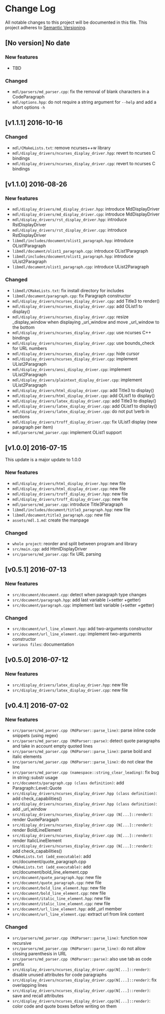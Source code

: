 # Change Log

All notable changes to this project will be documented in this file.
This project adheres to [Semantic Versioning](http://semver.org/).

## [No version] No date

### New features

* TBD

### Changed

* `mdl/parsers/md_parser.cpp`: fix the removal of blank characters in 
a CodeParagraph
* `mdl/options.hpp`: do not require a string argument for `--help` and add a short
options `-h`

## [v1.1.1] 2016-10-16

### Changed

* `mdl/CMakeLists.txt`: remove ncurses++w library
* `mdl/display_drivers/ncurses_display_driver.hpp`: revert to ncurses C bindings
* `mdl/display_drivers/ncurses_display_driver.cpp`: revert to ncurses C bindings

## [v1.1.0] 2016-08-26

### New features

* `mdl/display_drivers/md_display_driver.hpp`: introduce MdDisplayDriver
* `mdl/display_drivers/md_display_driver.cpp`: introduce MdDisplayDriver
* `mdl/display_drivers/rst_display_driver.hpp`: introduce RstDisplayDriver
* `mdl/display_drivers/rst_display_driver.cpp`: introduce RstDisplayDriver
* `libmdl/includes/document/olist1_paragraph.hpp`: introduce OList1Paragraph
* `libmdl/document/olist1_paragraph.cpp`: introduce OList1Paragraph
* `libmdl/includes/document/olist1_paragraph.hpp`: introduce UList2Paragraph
* `libmdl/document/olist1_paragraph.cpp`: introduce UList2Paragraph

### Changed

* `libmdl/CMakeLists.txt`: fix install directory for includes
* `libmdl/document/paragraph.cpp`: fix Paragraph constructor
* `mdl/display_drivers/ncurses_display_driver.cpp`: add Title3 to render()
* `mdl/display_drivers/ncurses_display_driver.cpp`: add OList1 to display()
* `mdl/display_drivers/ncurses_display_driver.cpp`: resize _display_window when 
displaying _url_window and move _url_window to the bottom
* `mdl/display_drivers/ncurses_display_driver.cpp`: use ncurses C++ bindings
* `mdl/display_drivers/ncurses_display_driver.cpp`: use bounds_check for URL numbers
* `mdl/display_drivers/ncurses_display_driver.cpp`: hide cursor 
* `mdl/display_drivers/ncurses_display_driver.cpp`: implement UList2Paragraph
* `mdl/display_drivers/ansi_display_driver.cpp`: implement UList2Paragraph
* `mdl/display_drivers/plaintext_display_driver.cpp`: implement UList2Paragraph
* `mdl/display_drivers/html_display_driver.cpp`: add Title3 to display()
* `mdl/display_drivers/html_display_driver.cpp`: add OList1 to display()
* `mdl/display_drivers/latex_display_driver.cpp`: add Title3 to display()
* `mdl/display_drivers/latex_display_driver.cpp`: add OList1 to display()
* `mdl/display_drivers/latex_display_driver.cpp`: do not put \verb in sections
* `mdl/display_drivers/troff_display_driver.cpp`: fix UList1 display (new paragraph per item)
* `mdl/parsers/md_parser.cpp`: implement OList1 support

## [v1.0.0] 2016-07-15

This update is a major update to 1.0.0

### New features

* `mdl/display_drivers/html_display_driver.hpp`: new file
* `mdl/display_drivers/html_display_driver.cpp`: new file
* `mdl/display_drivers/troff_display_driver.hpp`: new file
* `mdl/display_drivers/troff_display_driver.cpp`: new file
* `mdl/parsers/md_parser.cpp`: introduce Title3Paragraph
* `libmdl/includes/document/title3_paragraph.hpp`: new file
* `libmdl/document/title3_paragraph.cpp`: new file
* `assets/mdl.1.md`: create the manpage

### Changed

* `whole project`: reorder and split between program and library
* `src/main.cpp`: add HtmlDisplayDriver
* `src/parsers/md_parser.cpp`: fix URL parsing

## [v0.5.1] 2016-07-13

### New features

* `src/document/document.cpp`: detect when paragraph type changes
* `src/document/paragraph.hpp`: add last variable (+setter +getter)
* `src/document/paragraph.cpp`: implement last variable (+setter +getter)

### Changed

* `src/document/url_line_element.hpp`: add two-arguments constructor
* `src/document/url_line_element.cpp`: implement two-arguments constructor
* `various files`: documentation

## [v0.5.0] 2016-07-12

### New features

* `src/display_drivers/latex_display_driver.hpp`: new file
* `src/display_drivers/latex_display_driver.cpp`: new file

## [v0.4.1] 2016-07-02

### New features

* `src/parsers/md_parser.cpp (MdParser::parse_line)`: parse inline code snippets (using regex)
* `src/parsers/md_parser.cpp (MdParser::parse)`: detect quote paragraphs and take in account
empty quoted lines
* `src/parsers/md_parser.cpp (MdParser::parse_line)`: parse bold and italic elements
* `src/parsers/md_parser.cpp (MdParser::parse_line)`: do not clear the line
* `src/parsers/md_parser.cpp (namespace::string_clear_leading)`: fix bug in string::substr usage
* `src/documents/paragraph.cpp (class definition)`: add Paragraph::Level::Quote
* `src/display_drivers/ncurses_display_driver.hpp (class definition)`: add check_capabilities()
* `src/display_drivers/ncurses_display_driver.hpp (class definition)`: add _url_window
* `src/display_drivers/ncurses_display_driver.cpp (N[...]::render)`: render QuoteParagaph
* `src/display_drivers/ncurses_display_driver.cpp (N[...]::render)`: render BoldLineElement
* `src/display_drivers/ncurses_display_driver.cpp (N[...]::render)`: render ItalicLineElement
* `src/display_drivers/ncurses_display_driver.cpp (N[...]::render)`: add check_capabilities()
* `CMakeLists.txt (add_executable)`: add src/document/quote_paragraph.cpp
* `CMakeLists.txt (add_executable)`: add src/document/bold_line_element.cpp
* `src/document/quote_paragraph.hpp`: new file
* `src/document/quote_paragraph.cpp`: new file
* `src/document/bold_line_element.hpp`: new file
* `src/document/bold_line_element.cpp`: new file
* `src/document/italic_line_element.hpp`: new file
* `src/document/italic_line_element.cpp`: new file
* `src/document/url_line_element.hpp`: add _url member
* `src/document/url_line_element.cpp`: extract url from link content

### Changed

* `src/parsers/md_parser.cpp (MdParser::parse_line)`: function now recursive
* `src/parsers/md_parser.cpp (MdParser::parse_line)`: do not allow closing parenthesis in URL
* `src/parsers/md_parser.cpp (MdParser::parse)`: also use tab as code prefix
* `src/display_drivers/ncurses_display_driver.cpp(N[...]::render)`: disable unused attributes
for code paragraphs
* `src/display_drivers/ncurses_display_driver.cpp(N[...]::render)`: fix overlapping lines
* `src/display_drivers/ncurses_display_driver.cpp(N[...]::render)`: save and recall attributes
* `src/display_drivers/ncurses_display_driver.cpp(N[...]::render)`: color code and quote boxes
before writing on them
